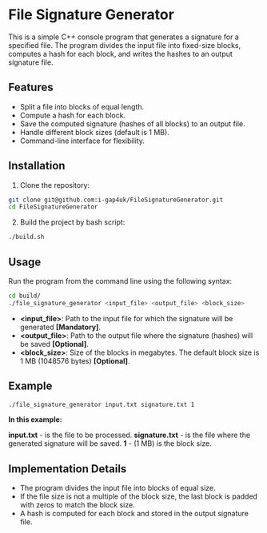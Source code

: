 # File Signature Generator

This is a simple C++ console program that generates a signature for a specified file. The program divides the input file into fixed-size blocks, computes a hash for each block, and writes the hashes to an output signature file.

## Features
- Split a file into blocks of equal length.
- Compute a hash for each block.
- Save the computed signature (hashes of all blocks) to an output file.
- Handle different block sizes (default is 1 MB).
- Command-line interface for flexibility.

## Installation

1. Clone the repository:
```bash
git clone git@github.com:i-gap4uk/FileSignatureGenerator.git
cd FileSignatureGenerator
```

2. Build the project by bash script:
```bash
./build.sh
```

## Usage

Run the program from the command line using the following syntax:
```bash
cd build/
./file_signature_generator <input_file> <output_file> <block_size>

```
- **<input_file>**: Path to the input file for which the signature will be generated **[Mandatory]**.
- **<output_file>**: Path to the output file where the signature (hashes) will be saved **[Optional]**.
- **<block_size>**: Size of the blocks in megabytes. The default block size is 1 MB (1048576 bytes) **[Optional]**.

## Example
```bash
./file_signature_generator input.txt signature.txt 1
```

**In this example:**

**input.txt** - is the file to be processed.
**signature.txt** - is the file where the generated signature will be saved.
**1** - (1 MB) is the block size.

## Implementation Details
- The program divides the input file into blocks of equal size.
- If the file size is not a multiple of the block size, the last block is padded with zeros to match the block size.
- A hash is computed for each block and stored in the output signature file.